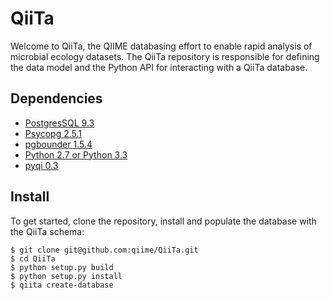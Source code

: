QiiTa
=====

Welcome to QiiTa, the QIIME databasing effort to enable rapid analysis of microbial ecology datasets. The QiiTa repository is responsible for defining the data model and the Python API for interacting with a QiiTa database.

Dependencies
------------

* [PostgresSQL 9.3](http://www.postgresql.org/download/)
* [Psycopg 2.5.1](http://initd.org/psycopg/download/)
* [pgbounder 1.5.4](http://pgfoundry.org/projects/pgbouncer)
* [Python 2.7 or Python 3.3](http://www.python.org)
* [pyqi 0.3](https://github.com/bipy/pyqi)

Install
-------

To get started, clone the repository, install and populate the database with the QiiTa schema:

    $ git clone git@github.com:qiime/QiiTa.git
    $ cd QiiTa
    $ python setup.py build
    $ python setup.py install
    $ qiita create-database
